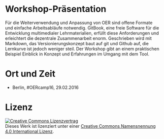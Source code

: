 # Workshop-Präsentation

Für die Weiterverwendung und Anpassung von OER sind offene Formate und einfache Arbeitsabläufe notwendig. GitBook, eine freie Software für die Entwicklung multimedialer Lehrmaterialien, erfüllt diese Anforderungen und erleichtert die dezentrale Zusammenarbeit enorm. Geschrieben wird mit Markdown, das Versionierungskonzept baut auf git und Github auf, die Lernkurve ist jedoch weniger steil. Der Workshop gibt an einem praktischen Beispiel Einblick in Konzept und Erfahrungen im Umgang mit dem Tool.

# Ort und Zeit

- Berlin, \#OERcamp16, 29.02.2016

# Lizenz

<a rel="license" href="http://creativecommons.org/licenses/by/4.0/"><img alt="Creative Commons Lizenzvertrag" style="border-width:0" src="https://i.creativecommons.org/l/by/4.0/88x31.png" /></a><br />Dieses Werk ist lizenziert unter einer <a rel="license" href="http://creativecommons.org/licenses/by/4.0/">Creative Commons Namensnennung 4.0 International Lizenz</a>.
